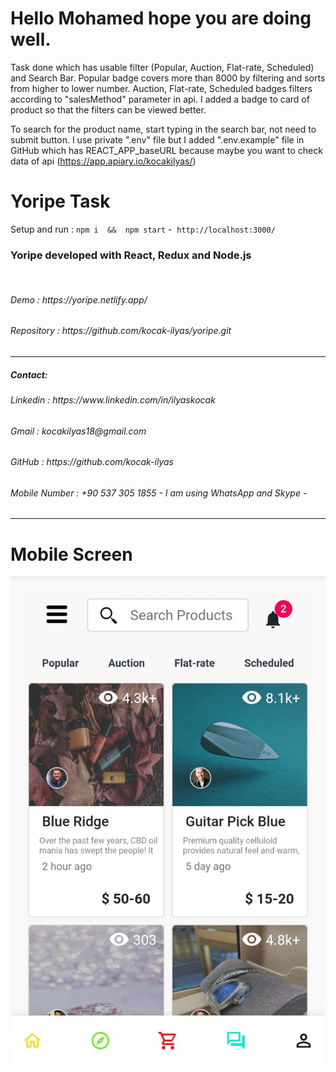 # Hello Mohamed hope you are doing well.
Task done which has usable filter (Popular, Auction, Flat-rate, Scheduled) and Search Bar.
Popular badge covers more than 8000 by filtering and sorts from higher to lower number.
Auction, Flat-rate, Scheduled badges filters according to "salesMethod" parameter in api.
I added a badge to card of product so that the filters can be viewed better.

To search for the product name, start typing in the search bar, not need to submit button.
I use private ".env" file but I added ".env.example" file in GitHub which has REACT_APP_baseURL because maybe you want to check data of api (https://app.apiary.io/kocakilyas/)


# Yoripe Task

Setup and run : ```npm i  &&  npm start``` -  ```http://localhost:3000/```

<h3>Yoripe developed with React, Redux and Node.js</h3>
<br/>
<h6>Demo                : https://yoripe.netlify.app/ </h6>
<h6>Repository          : https://github.com/kocak-ilyas/yoripe.git </h6>
<hr/>
<h5>Contact:</h5>
<h6>Linkedin            : https://www.linkedin.com/in/ilyaskocak</h6>
<h6>Gmail               : kocakilyas18@gmail.com </h6>
<h6>GitHub              : https://github.com/kocak-ilyas</h6>
<h6>Mobile Number       : +90 537 305 1855  - I am using WhatsApp and Skype -</h6>
<hr/>

# Mobile Screen
<img src="./src/image/mobileScreen.jpg" alt="mobileScreen"/>